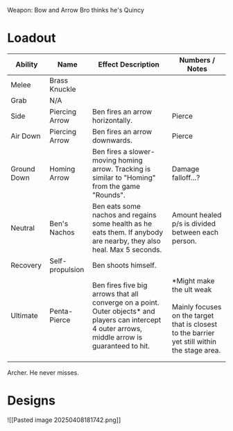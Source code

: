 Weapon: Bow and Arrow
Bro thinks he's Quincy
# Loadout

| Ability     | Name            | Effect Description                                                                                                                                   | Numbers / Notes                                                                                                              |
| ----------- | --------------- | ---------------------------------------------------------------------------------------------------------------------------------------------------- | ---------------------------------------------------------------------------------------------------------------------------- |
| Melee       | Brass Knuckle   |                                                                                                                                                      |                                                                                                                              |
| Grab        | N/A             |                                                                                                                                                      |                                                                                                                              |
| Side        | Piercing Arrow  | Ben fires an arrow horizontally.                                                                                                                     | Pierce                                                                                                                       |
| Air Down    | Piercing Arrow  | Ben fires an arrow downwards.                                                                                                                        | Pierce                                                                                                                       |
| Ground Down | Homing Arrow    | Ben fires a slower-moving homing arrow.  Tracking is similar to "Homing" from the game "Rounds".                                                     | Damage falloff...?                                                                                                           |
| Neutral     | Ben's Nachos    | Ben eats some nachos and regains some health as he eats them.  If anybody are nearby, they also heal.  Max 5 seconds.                                | Amount healed p/s is divided between each person.                                                                            |
| Recovery    | Self-propulsion | Ben shoots himself.                                                                                                                                  |                                                                                                                              |
| Ultimate    | Penta-Pierce    | Ben fires five big arrows that all converge on a point.  Outer objects* and players can intercept 4 outer arrows, middle arrow is guaranteed to hit. | *Might make the ult weak<br><br>Mainly focuses on the target that is closest to the barrier yet still within the stage area. |
|             |                 |                                                                                                                                                      |                                                                                                                              |
|             |                 |                                                                                                                                                      |                                                                                                                              |
Archer. He never misses.

# Designs

![[Pasted image 20250408181742.png]]